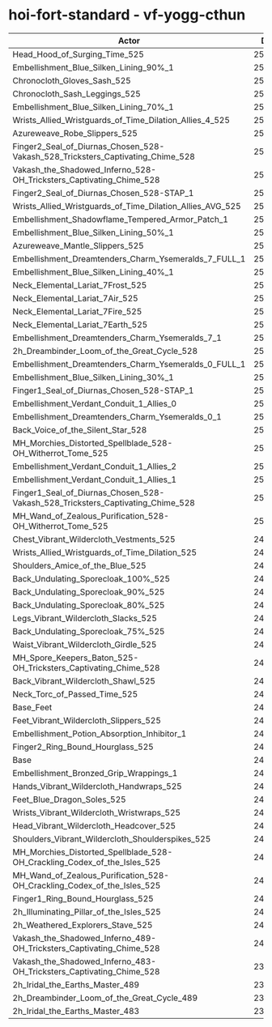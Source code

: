 # hoi-fort-standard - vf-yogg-cthun
| Actor | DPS | Increase |
|---|:---:|:---:|
|Head_Hood_of_Surging_Time_525|258379|3.79%|
|Embellishment_Blue_Silken_Lining_90%_1|254977|2.42%|
|Chronocloth_Gloves_Sash_525|253788|1.95%|
|Chronocloth_Sash_Leggings_525|253726|1.92%|
|Embellishment_Blue_Silken_Lining_70%_1|253657|1.89%|
|Wrists_Allied_Wristguards_of_Time_Dilation_Allies_4_525|253612|1.87%|
|Azureweave_Robe_Slippers_525|253128|1.68%|
|Finger2_Seal_of_Diurnas_Chosen_528-Vakash_528_Tricksters_Captivating_Chime_528|253000|1.63%|
|Vakash_the_Shadowed_Inferno_528-OH_Tricksters_Captivating_Chime_528|252877|1.58%|
|Finger2_Seal_of_Diurnas_Chosen_528-STAP_1|252779|1.54%|
|Wrists_Allied_Wristguards_of_Time_Dilation_Allies_AVG_525|252759|1.53%|
|Embellishment_Shadowflame_Tempered_Armor_Patch_1|252421|1.40%|
|Embellishment_Blue_Silken_Lining_50%_1|252275|1.34%|
|Azureweave_Mantle_Slippers_525|252030|1.24%|
|Embellishment_Dreamtenders_Charm_Ysemeralds_7_FULL_1|251774|1.14%|
|Embellishment_Blue_Silken_Lining_40%_1|251644|1.08%|
|Neck_Elemental_Lariat_7Frost_525|251597|1.06%|
|Neck_Elemental_Lariat_7Air_525|251594|1.06%|
|Neck_Elemental_Lariat_7Fire_525|251504|1.03%|
|Neck_Elemental_Lariat_7Earth_525|251502|1.03%|
|Embellishment_Dreamtenders_Charm_Ysemeralds_7_1|251196|0.90%|
|2h_Dreambinder_Loom_of_the_Great_Cycle_528|251079|0.86%|
|Embellishment_Dreamtenders_Charm_Ysemeralds_0_FULL_1|251005|0.83%|
|Embellishment_Blue_Silken_Lining_30%_1|250995|0.82%|
|Finger1_Seal_of_Diurnas_Chosen_528-STAP_1|250553|0.65%|
|Embellishment_Verdant_Conduit_1_Allies_0|250402|0.58%|
|Embellishment_Dreamtenders_Charm_Ysemeralds_0_1|250392|0.58%|
|Back_Voice_of_the_Silent_Star_528|250279|0.54%|
|MH_Morchies_Distorted_Spellblade_528-OH_Witherrot_Tome_525|250262|0.53%|
|Embellishment_Verdant_Conduit_1_Allies_2|250261|0.53%|
|Embellishment_Verdant_Conduit_1_Allies_1|250220|0.51%|
|Finger1_Seal_of_Diurnas_Chosen_528-Vakash_528_Tricksters_Captivating_Chime_528|250185|0.50%|
|MH_Wand_of_Zealous_Purification_528-OH_Witherrot_Tome_525|250021|0.43%|
|Chest_Vibrant_Wildercloth_Vestments_525|249787|0.34%|
|Wrists_Allied_Wristguards_of_Time_Dilation_525|249755|0.32%|
|Shoulders_Amice_of_the_Blue_525|249703|0.30%|
|Back_Undulating_Sporecloak_100%_525|249697|0.30%|
|Back_Undulating_Sporecloak_90%_525|249695|0.30%|
|Back_Undulating_Sporecloak_80%_525|249673|0.29%|
|Legs_Vibrant_Wildercloth_Slacks_525|249659|0.29%|
|Back_Undulating_Sporecloak_75%_525|249613|0.27%|
|Waist_Vibrant_Wildercloth_Girdle_525|249345|0.16%|
|MH_Spore_Keepers_Baton_525-OH_Tricksters_Captivating_Chime_528|249265|0.13%|
|Back_Vibrant_Wildercloth_Shawl_525|249223|0.11%|
|Neck_Torc_of_Passed_Time_525|249203|0.10%|
|Base_Feet|249200|0.10%|
|Feet_Vibrant_Wildercloth_Slippers_525|249160|0.09%|
|Embellishment_Potion_Absorption_Inhibitor_1|249159|0.09%|
|Finger2_Ring_Bound_Hourglass_525|249114|0.07%|
|Base|248946|0.00%|
|Embellishment_Bronzed_Grip_Wrappings_1|248845|-0.04%|
|Hands_Vibrant_Wildercloth_Handwraps_525|248794|-0.06%|
|Feet_Blue_Dragon_Soles_525|248725|-0.09%|
|Wrists_Vibrant_Wildercloth_Wristwraps_525|248706|-0.10%|
|Head_Vibrant_Wildercloth_Headcover_525|248661|-0.11%|
|Shoulders_Vibrant_Wildercloth_Shoulderspikes_525|248630|-0.13%|
|MH_Morchies_Distorted_Spellblade_528-OH_Crackling_Codex_of_the_Isles_525|248108|-0.34%|
|MH_Wand_of_Zealous_Purification_528-OH_Crackling_Codex_of_the_Isles_525|247856|-0.44%|
|Finger1_Ring_Bound_Hourglass_525|247353|-0.64%|
|2h_Illuminating_Pillar_of_the_Isles_525|247048|-0.76%|
|2h_Weathered_Explorers_Stave_525|246967|-0.79%|
|Vakash_the_Shadowed_Inferno_489-OH_Tricksters_Captivating_Chime_528|241146|-3.13%|
|Vakash_the_Shadowed_Inferno_483-OH_Tricksters_Captivating_Chime_528|239683|-3.72%|
|2h_Iridal_the_Earths_Master_489|234293|-5.89%|
|2h_Dreambinder_Loom_of_the_Great_Cycle_489|233915|-6.04%|
|2h_Iridal_the_Earths_Master_483|232387|-6.65%|
